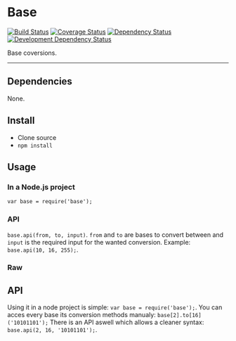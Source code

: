# Base

[![Build Status](https://img.shields.io/travis/opensoars/base.svg?style=flat)](https://travis-ci.org/opensoars/base)
[![Coverage Status](https://img.shields.io/coveralls/opensoars/base.svg?style=flat)](https://coveralls.io/r/opensoars/base)
[![Dependency Status](https://david-dm.org/opensoars/base.svg?style=flat)](https://david-dm.org/opensoars/base)
[![Development Dependency Status](https://david-dm.org/opensoars/base/dev-status.svg?style=flat)](https://david-dm.org/opensoars/base#info=devDependencies&view=table)


Base coversions.

---


## Dependencies
None.

## Install
* Clone source
* `npm install`


## Usage

### In a Node.js project
`var base = require('base');`

### API
`base.api(from, to, input)`. `from` and `to` are bases to convert between and `input` is the required input for the wanted conversion. Example: `base.api(10, 16, 255);`.

### Raw

## API
Using it in a node project is simple: `var base = require('base');`. You can acces every base its conversion methods manualy: `base[2].to[16]('10101101');` There is an API aswell which allows a cleaner syntax: `base.api(2, 16, '10101101');`.